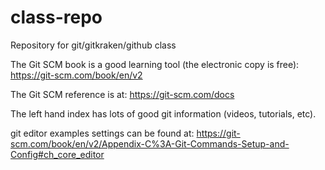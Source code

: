 # class-repo
Repository for git/gitkraken/github class

The Git SCM book is a good learning tool (the electronic copy is free):
https://git-scm.com/book/en/v2

The Git SCM reference is at:
https://git-scm.com/docs

The left hand index has lots of good git information (videos, tutorials, etc).

git editor examples settings can be found at:
https://git-scm.com/book/en/v2/Appendix-C%3A-Git-Commands-Setup-and-Config#ch_core_editor
